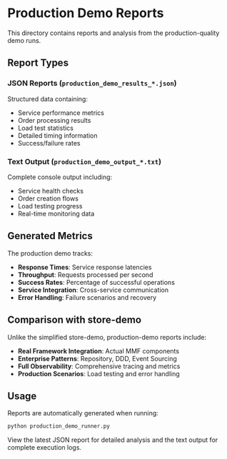 # Production Demo Reports

This directory contains reports and analysis from the production-quality demo runs.

## Report Types

### JSON Reports (`production_demo_results_*.json`)
Structured data containing:
- Service performance metrics
- Order processing results
- Load test statistics
- Detailed timing information
- Success/failure rates

### Text Output (`production_demo_output_*.txt`)
Complete console output including:
- Service health checks
- Order creation flows
- Load testing progress
- Real-time monitoring data

## Generated Metrics

The production demo tracks:
- **Response Times**: Service response latencies
- **Throughput**: Requests processed per second
- **Success Rates**: Percentage of successful operations
- **Service Integration**: Cross-service communication
- **Error Handling**: Failure scenarios and recovery

## Comparison with store-demo

Unlike the simplified store-demo, production-demo reports include:
- **Real Framework Integration**: Actual MMF components
- **Enterprise Patterns**: Repository, DDD, Event Sourcing
- **Full Observability**: Comprehensive tracing and metrics
- **Production Scenarios**: Load testing and error handling

## Usage

Reports are automatically generated when running:
```bash
python production_demo_runner.py
```

View the latest JSON report for detailed analysis and the text output for complete execution logs.
